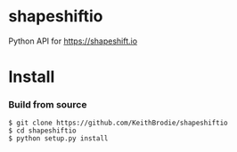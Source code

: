 # shapeshiftio
Python API for https://shapeshift.io

Install
=====

### Build from source

```
$ git clone https://github.com/KeithBrodie/shapeshiftio
$ cd shapeshiftio
$ python setup.py install
```
